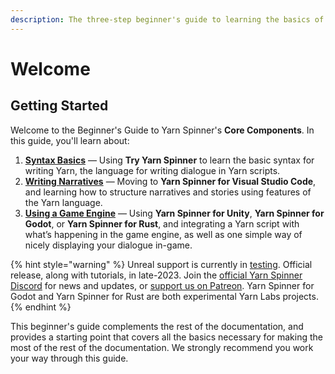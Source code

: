 ```yaml
---
description: The three-step beginner's guide to learning the basics of Yarn Spinner.
---
```


# Welcome

## Getting Started

Welcome to the Beginner's Guide to Yarn Spinner's **Core Components**. In this guide, you'll learn about:

1. [**Syntax Basics**](syntax-basics.md) — Using **Try Yarn Spinner** to learn the basic syntax for writing Yarn, the language for writing dialogue in Yarn scripts.
2. [**Writing Narratives**](writing-narratives.md) — Moving to **Yarn Spinner for Visual Studio Code**, and learning how to structure narratives and stories using features of the Yarn language.
3. [**Using a Game Engine**](making-a-game.md) — Using **Yarn Spinner for Unity**, **Yarn Spinner for Godot**, or **Yarn Spinner for Rust**, and integrating a Yarn script with what’s happening in the game engine, as well as one simple way of nicely displaying your dialogue in-game.

{% hint style="warning" %}
Unreal support is currently in [testing](https://github.com/YarnSpinnerTool/YarnSpinner-Unreal/tree/develop). Official release, along with tutorials, in late-2023. Join the [official Yarn Spinner Discord](https://discord.com/invite/yarnspinner) for news and updates, or [support us on Patreon](https://www.patreon.com/secretlab). Yarn Spinner for Godot and Yarn Spinner for Rust are both experimental Yarn Labs projects.
{% endhint %}

This beginner's guide complements the rest of the documentation, and provides a starting point that covers all the basics necessary for making the most of the rest of the documentation. We strongly recommend you work your way through this guide.

